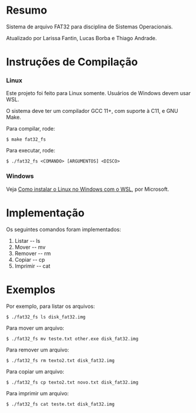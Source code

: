 # Resumo

Sistema de arquivo FAT32 para disciplina de Sistemas Operacionais.

Atualizado por Larissa Fantin, Lucas Borba e Thiago Andrade.

# Instruções de Compilação

### Linux

Este projeto foi feito para Linux somente. Usuários de Windows devem usar WSL.

O sistema deve ter um compilador GCC 11+, com suporte à C11, e GNU Make.

Para compilar, rode:

```
$ make fat32_fs
```

Para executar, rode:

```
$ ./fat32_fs <COMANDO> [ARGUMENTOS] <DISCO>
```

### Windows

Veja [Como instalar o Linux no Windows com o WSL](https://learn.microsoft.com/pt-br/windows/wsl/install), por Microsoft.

# Implementação

Os seguintes comandos foram implementados:

1. Listar   -- ls
2. Mover    -- mv
3. Remover  -- rm
4. Copiar   -- cp
5. Imprimir -- cat

# Exemplos

Por exemplo, para listar os arquivos:

```
$ ./fat32_fs ls disk_fat32.img
```

Para mover um arquivo:

```
$ ./fat32_fs mv teste.txt other.exe disk_fat32.img
```

Para remover um arquivo:

```
$ ./fat32_fs rm texto2.txt disk_fat32.img
```

Para copiar um arquivo:

```
$ ./fat32_fs cp texto2.txt novo.txt disk_fat32.img
```

Para imprimir um arquivo:

```
$ ./fat32_fs cat teste.txt disk_fat32.img
```